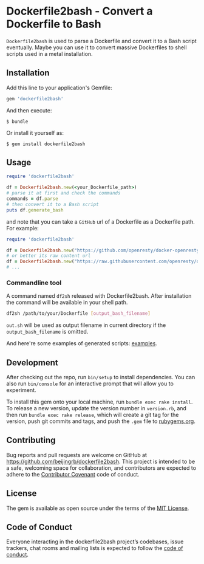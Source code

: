 # Dockerfile2bash - Convert a Dockerfile to Bash

`Dockerfile2bash` is used to parse a Dockerfile and convert it to a Bash script eventually. Maybe you can use it to convert massive Dockerfiles to shell scripts used in a metal installation.

## Installation

Add this line to your application's Gemfile:

```ruby
gem 'dockerfile2bash'
```

And then execute:

    $ bundle

Or install it yourself as:

    $ gem install dockerfile2bash

## Usage

```ruby
require 'dockerfile2bash'

df = Dockerfile2bash.new(<your_Dockerfile_path>)
# parse it at first and check the commands
commands = df.parse
# then convert it to a Bash script
puts df.generate_bash
```

and note that you can take a `GitHub` url of a Dockerfile as a Dockerfile path. For example:

```ruby
require 'dockerfile2bash'

df = Dockerfile2bash.new("https://github.com/openresty/docker-openresty/blob/master/xenial/Dockerfile")
# or better its raw content url
df = Dockerfile2bash.new("https://raw.githubusercontent.com/openresty/docker-openresty/master/xenial/Dockerfile")
# ...
```

### Commandline tool

A command named `df2sh` released with Dockerfile2bash. After installation the command will be available in your shell path.

```bash
df2sh /path/to/your/Dockerfile [output_bash_filename]
```

`out.sh` will be used as output filename in current directory if the `output_bash_filename` is omitted.

And here're some examples of generated scripts: [examples](./examples).

## Development

After checking out the repo, run `bin/setup` to install dependencies. You can also run `bin/console` for an interactive prompt that will allow you to experiment.

To install this gem onto your local machine, run `bundle exec rake install`. To release a new version, update the version number in `version.rb`, and then run `bundle exec rake release`, which will create a git tag for the version, push git commits and tags, and push the `.gem` file to [rubygems.org](https://rubygems.org).

## Contributing

Bug reports and pull requests are welcome on GitHub at https://github.com/beijingrb/dockerfile2bash. This project is intended to be a safe, welcoming space for collaboration, and contributors are expected to adhere to the [Contributor Covenant](http://contributor-covenant.org) code of conduct.

## License

The gem is available as open source under the terms of the [MIT License](https://opensource.org/licenses/MIT).

## Code of Conduct

Everyone interacting in the dockerfile2bash project’s codebases, issue trackers, chat rooms and mailing lists is expected to follow the [code of conduct](https://github.com/beijingrb/dockerfile2bash/blob/master/CODE_OF_CONDUCT.md).
